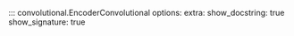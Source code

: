 ::: convolutional.EncoderConvolutional
    options:
        extra:
            show_docstring: true
            show_signature: true